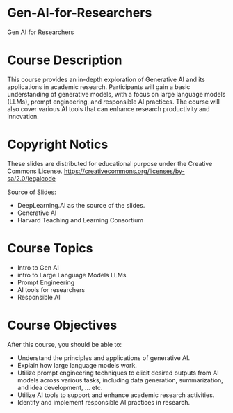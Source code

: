 # Gen-AI-for-Researchers
Gen AI for Researchers


# Course Description 
This course provides an in-depth exploration of Generative AI and its applications in academic research. Participants will gain a basic understanding of generative models, with a focus on large language models (LLMs), prompt engineering, and responsible AI practices. The course will also cover various AI tools that can enhance research productivity and innovation.

# Copyright Notics 

These slides are distributed for educational purpose under the Creative Commons License. https://creativecommons.org/licenses/by-sa/2.0/legalcode

Source of Slides: 
* DeepLearning.AI as the source of the slides.
* Generative AI
* Harvard Teaching and Learning Consortium

# Course Topics
* Intro to Gen AI 
* intro to Large Language Models LLMs 
* Prompt Engineering
* AI tools for researchers  
* Responsible AI  

# Course Objectives 
After this course, you should be able to: 
* Understand the principles and applications of generative AI.
* Explain how large language models work.
* Utilize prompt engineering techniques to elicit desired outputs from AI models across various tasks, including data generation, summarization, and idea development, ... etc.
* Utilize AI tools to support and enhance academic research activities.
* Identify and implement responsible AI practices in research.



